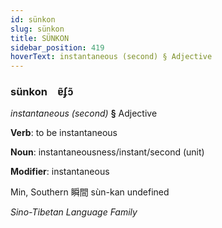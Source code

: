 ```yaml
---
id: sünkon
slug: sünkon
title: SÜNKON
sidebar_position: 419
hoverText: instantaneous (second) § Adjective
---
```


### sünkon&emsp;<span kind="abugida">ɐ̃ʄɔ̃</span>

*instantaneous (second)* **§** Adjective

**Verb**: to be instantaneous

**Noun**: instantaneousness/instant/second (unit)

**Modifier**: instantaneous

Min, Southern 瞬間 sùn-kan undefined

*Sino-Tibetan Language Family*